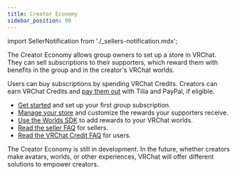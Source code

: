 ```yaml
---
title: Creator Economy
sidebar_position: 99
---
```


import SellerNotification from './_sellers-notification.mdx';

<SellerNotification/>

The Creator Economy allows group owners to set up a store in VRChat. They can sell subscriptions to their supporters, which reward them with benefits in the group and in the creator's VRChat worlds.

Users can buy subscriptions by spending VRChat Credits. Creators can earn VRChat Credits and [pay them out](/economy/payout) with Tilia and PayPal, if eligible.

- [Get started](/economy/getting-started) and set up your first group subscription.
- [Manage your store](/economy/store) and customize the rewards your supporters receive.
- [Use the Worlds SDK](/economy/sdk) to add rewards to your VRChat worlds.
- [Read the seller FAQ](/economy/faq) for sellers.
- [Read the VRChat Credit FAQ](https://help.vrchat.com/hc/en-us/articles/23255458227987-Creator-Economy-Frequently-Asked-Questions) for users.

The Creator Economy is still in development. In the future, whether creators make avatars, worlds, or other experiences, VRChat will offer different solutions to empower creators.
